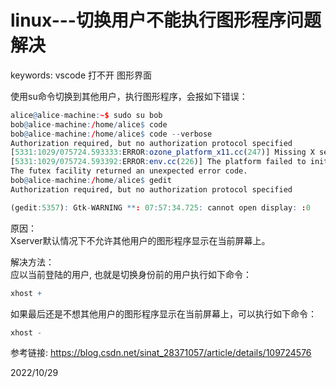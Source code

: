 # linux---切换用户不能执行图形程序问题解决

keywords: vscode 打不开 图形界面  

使用su命令切换到其他用户，执行图形程序，会报如下错误：  
```r
alice@alice-machine:~$ sudo su bob
bob@alice-machine:/home/alice$ code
bob@alice-machine:/home/alice$ code --verbose
Authorization required, but no authorization protocol specified
[5331:1029/075724.593333:ERROR:ozone_platform_x11.cc(247)] Missing X server or $DISPLAY
[5331:1029/075724.593392:ERROR:env.cc(226)] The platform failed to initialize.  Exiting.
The futex facility returned an unexpected error code.
bob@alice-machine:/home/alice$ gedit
Authorization required, but no authorization protocol specified

(gedit:5357): Gtk-WARNING **: 07:57:34.725: cannot open display: :0
```

原因：  
Xserver默认情况下不允许其他用户的图形程序显示在当前屏幕上。  

解决方法：  
应以当前登陆的用户, 也就是切换身份前的用户执行如下命令：  
```r
xhost +
```

如果最后还是不想其他用户的图形程序显示在当前屏幕上，可以执行如下命令：  
```r
xhost -
```


参考链接: https://blog.csdn.net/sinat_28371057/article/details/109724576  


2022/10/29  
